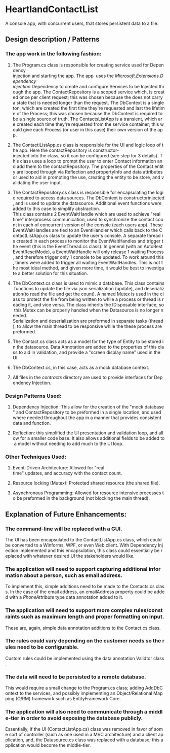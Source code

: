 # HeartlandContactList
A console app, with concurrent users, that stores persistent data to a file.

## Design description / Patterns
### The app work in the following fashion:
1. The Program.cs class is responsible for creating service used for Dependency injection and starting the app. The app  uses the *Microsoft.Extensions.Dependency injection* Dependency to create and configure Services to be Injected through the app. The ContactRepository is a scoped service which, is created once per client request; this was chosen because the does not carry a state that is needed longer than the request. The DbContext is a singleton, which are created the first time they're requested and last the lifetime of the Process; this was chosen because the DbContext is required to be a single source of truth. The ContactsListApp is a transient, which are created each time they're requested from the service container; this would give each Process (or user in this case) their own version of the app.

2. The ContactiListApp.cs class is responsible for the UI and logic loop of the app. Here the contactRepository is constructor-injected into the class, so it can be configured (see step for 3 details). This class uses a loop to prompt the user to enter Contact information and add them to the contactRepository. The properties of the Contact entity are looped through via Reflection and propertyInfo and data attributes or used to aid in prompting the use, creating the entity to be store, and validating the user input.

3. The ContactRepository.cs class is responsible for encapsulating the logic required to access data sources. The DbContext is constructorinjected, and is used to update the datasource. Additional event functions were added to this case to simplify abstraction. This class contains 2 EventWaitHandle which are used to achieve "real time" interprocess communication, used to synchronize the contact count in each of concurrent version of the console (each users app). These EventWaitHandles are tied to an EventHandler which calls back to the ContactListApp.cs class to update the user's console. A separate thread is created in each process to monitor the EventWaitHandles and trigger the event (this is the EventThread.cs class). In general (with an AutoRest EventResetMode), a EventWaitHandle will only release 1 waiting Process, and therefore trigger only 1 console to be updated. To work around this, timers were added to trigger all waiting EventWaitHandles. This is not the most ideal method, and given more time, it would be best to investigate a better solution for this situation.

4. The DbContext.cs class is used to mimic a database. This class contains functions to update the file via json serialization (update), and deserialization(to read the file and get the count). A named Mutex is used in the class to protect the file from being written to while a process or thread is reading it, and vice versa. The class inherits the IDisposable interface, so this Mutex can be properly handled when the Datasource is no longer needed. Serialization and deserialization are preformed in separate tasks (thread), to allow the main thread to be responsive while the these process are preformed.

5. The Contact.cs class acts as a model for the type of Entity to be stored in the datasource. Data Annotation are added to the properties of this class to aid in validation, and provide a "screen display name" used in the UI.

6. The DbContext.cs, in this case, acts as a mock database context.

7. All files in the *contracts* directory are used to provide interfaces for Dependency Injection.

### Design Patterns Used:
1. Dependency Injection: This allow for the creation of the "mock database" and ContactRepository to be preformed in a single location, and used where needed throughout the app in a manner that provides consistent data and function.

2. Reflection: this simplified the UI presentation and validation loop, and allow for a smaller code base. It also allows additional fields to be added to a model without needing to add much to the UI loop.

### Other Techniques Used:
1. Event-Driven Architecture: Allowed for "real time" updates, and accuracy with the contact count.
 
2. Resource locking (Mutex): Protected shared resource (the shared file).

3. Asynchronous Programming: Allowed for resource intensive processes to be preformed in the background (not blocking the main thread).

## Explanation of Future Enhancements:
### The command-line will be replaced with a GUI.
The UI has been encapsulated to the ContactListApp.cs class, which could be converted to a Winforms, WPF, or even Web client. With Dependency Injection implemented and this encapsulation, this class could essentially be replaced with whatever desired UI the stakeholders would like.

### The application will need to support capturing additional information about a person, such as email address.
To implement this, simple additions need to be made to the Contacts.cs class. In the case of the email address, an emailAddress property could be added with a *PhoneAttribute* type data annotation added to it.

### The application will need to support more complex rules/constraints such as maximum length and proper formatting on input.
These are, again, simple data annotation additions to the Contact.cs class.

### The rules could vary depending on the customer needs so the rules need to be configurable.
Custom rules could be implemented using the data annotation Validtor class.

### The data will need to be persisted to a remote database.
This would require a small change to the Program.cs class; adding AddDbContext to the services, and possibly implementing an Object/Relational Mapping (O/RM) framework such as EntityFramework Core.

### The application will also need to communicate through a middle-tier in order to avoid exposing the database publicly.
Essentially, if the UI (ContactListApp.cs) class was removed in favor of some sort of controller (such as one used in a MVC architecture) and a client application, and, the Datasource.cs class was replaced with a database; this application would become the middle-tier.


